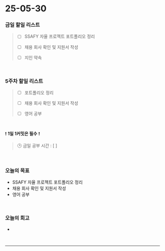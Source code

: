 # 25-05-30

### 금일 할일 리스트
> - [ ] SSAFY 자율 프로젝트 포트폴리오 정리
>
> - [ ] 채용 회사 확인 및 지원서 작성
>
> - [ ] 지인 약속

<br/>

### 5주차 할일 리스트

> - [ ] 포트폴리오 정리
>
> - [ ] 채용 회사 확인 및 지원서 작성
>
> - [ ] 영어 공부

<br/>

❗ **1일 1커밋은 필수** ❗

> 🕒 금일 공부 시간 : [  ]

<br/>

### 오늘의 목표
- SSAFY 자율 프로젝트 포트폴리오 정리
- 채용 회사 확인 및 지원서 작성
- 영어 공부

<br>

### 오늘의 회고
- 


<br/>

---
